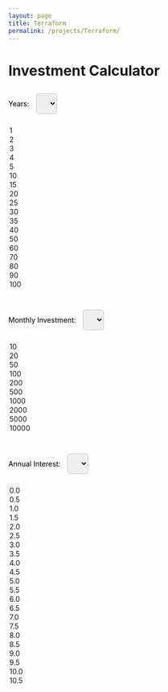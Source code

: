 ```yaml
---
layout: page
title: Terraform
permalink: /projects/Terraform/
---
```


<style>
  select {
    padding: 10px;
    margin: 10px;
    font-size: 16px;
    border: 1px solid #ccc;
    border-radius: 5px;
    outline: none;
  }

  button {
    display: none;
    /* Hide the button */
  }

  #result {
    margin-top: 20px;
    font-weight: bold;
    font-size: 18px;
  }

  #investmentPie,
  #investmentChart,
  #annualChart {
    margin-top: 20px;
  }
</style>
<script src="https://cdn.plot.ly/plotly-latest.min.js"></script>

# Investment Calculator

<label for="years" style="color: #000;">Years:</label>
<select id="years" onchange="calculateFutureValue()" style="color: #000;">
  <option value="1">1</option>
  <option value="2">2</option>
  <option value="3">3</option>
  <option value="4">4</option>
  <option value="5">5</option>
  <option value="10">10</option>
  <option value="15">15</option>
  <option value="20" selected="selected" >20</option>
  <option value="25">25</option>
  <option value="30">30</option>
  <option value="35">35</option>
  <option value="40">40</option>
  <option value="50">50</option>
  <option value="60">60</option>
  <option value="70">70</option>
  <option value="80">80</option>
  <option value="90">90</option>
  <option value="100">100</option>
</select><br>

<label for="monthlyInvestment" style="color: #000;">Monthly Investment:</label>
<select id="monthlyInvestment" onchange="calculateFutureValue()" style="color: #000;">
  <option value="10">10</option>
  <option value="20">20</option>
  <option value="50">50</option>
  <option value="100" selected="selected" >100</option>
  <option value="200">200</option>
  <option value="500">500</option>
  <option value="1000">1000</option>
  <option value="2000">2000</option>
  <option value="5000">5000</option>
  <option value="10000">10000</option>
</select><br>

<label for="annualInterest" style="color: #000;">Annual Interest:</label>
<select id="annualInterest" onchange="calculateFutureValue()" style="color: #000;">
  <option value="0.0">0.0</option>
  <option value="0.5">0.5</option>
  <option value="1.0">1.0</option>
  <option value="1.5">1.5</option>
  <option value="2.0">2.0</option>
  <option value="2.5">2.5</option>
  <option value="3.0">3.0</option>
  <option value="3.5">3.5</option>
  <option value="4.0">4.0</option>
  <option value="4.5">4.5</option>
  <option value="5.0" selected="selected" >5.0</option>
  <option value="5.5">5.5</option>
  <option value="6.0">6.0</option>
  <option value="6.5">6.5</option>
  <option value="7.0">7.0</option>
  <option value="7.5">7.5</option>
  <option value="8.0">8.0</option>
  <option value="8.5">8.5</option>
  <option value="9.0">9.0</option>
  <option value="9.5">9.5</option>
  <option value="10.0">10.0</option>
  <option value="10.5">10.5</option>
</select><br>

<div id="result" style="color: #000;">
  <p id="futureValue"></p>
  <p id="totalInvestment"></p>
  <p id="profit"></p>
</div>

<div id="investmentPie"></div>
<div id="investmentChart"></div>
<div id="annualChart"></div>

<script>
  function calculateFutureValue() {
    var years = parseFloat(document.getElementById('years').value);
    var monthlyInvestment = parseFloat(document.getElementById('monthlyInvestment').value);
    var annualInterest = parseFloat(document.getElementById('annualInterest').value);

    var monthlyInterestRate = (annualInterest / 100) / 12;
    var totalMonths = years * 12;

    var futureValues = [];
    totalInvestments = [];
    var profits = [];
    var annualFutureValues = [];
    var annualTotalInvestments = [];
    var annualProfits = [];

    var futureValue = 0;
    var totalInvestment = 0;

    for (var i = 0; i < totalMonths; i++) {
      futureValue = (futureValue + monthlyInvestment) * (1 + monthlyInterestRate);
      totalInvestment += monthlyInvestment;

      futureValues.push(futureValue);
      totalInvestments.push(totalInvestment);
      profits.push(futureValue - totalInvestment);

      // Track annual values
      if ((i + 1) % 12 === 0) {
        annualFutureValues.push(futureValue);
        annualTotalInvestments.push(totalInvestment);
        annualProfits.push(futureValue - totalInvestment);
      }
    }

    document.getElementById('futureValue').innerText = 'Future Value: $' + futureValue.toFixed(2);
    document.getElementById('totalInvestment').innerText = 'Total Investment: $' + totalInvestment.toFixed(2);
    document.getElementById('profit').innerText = 'Profit: $' + (futureValue - totalInvestment).toFixed(2);

    // Draw the histograms using Plotly
    drawHistogram(futureValues, totalInvestments, profits, totalMonths, 'investmentChart', 'Investment Analysis Over the Months');
    drawHistogram(annualFutureValues, annualTotalInvestments, annualProfits, years, 'annualChart', 'Annual Investment Analysis', totalMonths); // Display all months in the specified years

    // Draw the pie chart
    drawPieChart(totalInvestment, futureValue - totalInvestment);
  }

  function drawHistogram(values, totalInvestments, profits, xLabels, chartId, title, displayMonths = values.length) {
    var months = Array.from({ length: displayMonths }, (_, i) => i + 1); // Start from 1

    var valueTrace = {
      x: months,
      y: values.slice(0, displayMonths),
      type: 'bar',
      name: 'Future Value',
      marker: {
        color: 'rgba(20, 133, 204, 0.7)' // Apple-like blue
      }
    };

    var totalInvestmentTrace = {
      x: months,
      y: totalInvestments.slice(0, displayMonths),
      type: 'bar',
      name: 'Total Investment',
      marker: {
        color: 'rgba(204, 204, 204, 0.7)' // Light gray
      }
    };

    var profitTrace = {
      x: months,
      y: profits.slice(0, displayMonths),
      type: 'bar',
      name: 'Profit',
      marker: {
        color: 'rgba(112, 173, 71, 0.7)' // Apple-like green
      }
    };

    var layout = {
      xaxis: {
        title: xLabels === 'Months' ? 'Months' : 'Years',
        color: '#000',
        tickmode: 'array',
        tickvals: months,
        ticktext: months.map(m => (m % 12 === 0) ? Math.floor(m / 12) + ' Yr ' + (m % 12 || 12) + ' Mo' : ''),
        tickfont: {
          family: '-apple-system, BlinkMacSystemFont, Segoe UI, SegoeUI, "Helvetica Neue", Helvetica, Arial, sans-serif'
        }
      },
      yaxis: {
        title: 'Amount ($)',
        color: '#000',
        tickfont: {
          family: '-apple-system, BlinkMacSystemFont, Segoe UI, SegoeUI, "Helvetica Neue", Helvetica, Arial, sans-serif'
        }
      },
      title: title,
      paper_bgcolor: '#FFF',
      plot_bgcolor: '#FFF',
      font: {
        family: '-apple-system, BlinkMacSystemFont, Segoe UI, SegoeUI, "Helvetica Neue", Helvetica, Arial, sans-serif'
      }
    };

    Plotly.newPlot(chartId, [valueTrace, totalInvestmentTrace, profitTrace], layout);
  }

  function drawPieChart(totalInvestment, profit) {
    var pieData = [{
      labels: ['Total Investment', 'Profit'],
      values: [totalInvestment, profit],
      type: 'pie',
      marker: {
        colors: ['rgba(204, 204, 204, 0.7)', 'rgba(112, 173, 71, 0.7)'] // Light gray and Apple-like green
      }
    }];

    var pieLayout = {
      title: 'Investment Distribution',
      paper_bgcolor: '#FFF',
      plot_bgcolor: '#FFF',
      font: {
        family: '-apple-system, BlinkMacSystemFont, Segoe UI, SegoeUI, "Helvetica Neue", Helvetica, Arial, sans-serif'
      }
    };

    Plotly.newPlot('investmentPie', pieData, pieLayout);
  }

  // Calculate and display histograms with initial values when the page is loaded
  window.onload = calculateFutureValue;
</script>

